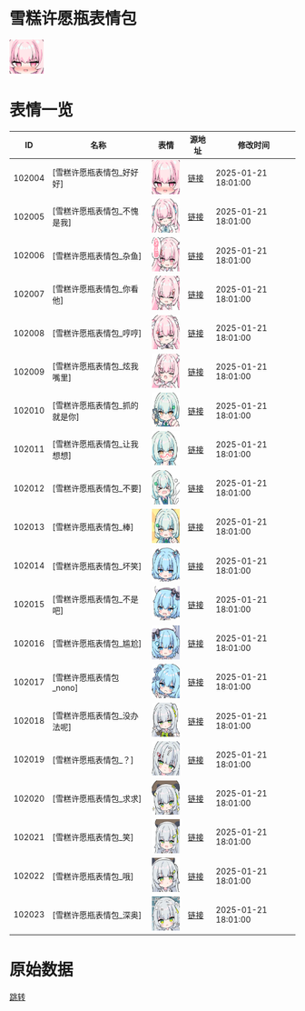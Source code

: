 # 雪糕许愿瓶表情包

<img src="./cover.png" height="60" alt="cover" />

# 表情一览

|ID|名称|表情|源地址|修改时间|
|----|----|----|----|----|
|102004|[雪糕许愿瓶表情包_好好好]|<img src="./pic/102004_%5B雪糕许愿瓶表情包_好好好%5D.png" height="60" alt="好好好"/>|[链接](https://i0.hdslb.com/bfs/garb/3ee3eb5fa8c698cc5ed55358eeb834580990c36d.png)|2025-01-21 18:01:00|
|102005|[雪糕许愿瓶表情包_不愧是我]|<img src="./pic/102005_%5B雪糕许愿瓶表情包_不愧是我%5D.png" height="60" alt="不愧是我"/>|[链接](https://i0.hdslb.com/bfs/garb/37d3ebba1993de6eab8276d734213f0388f77f94.png)|2025-01-21 18:01:00|
|102006|[雪糕许愿瓶表情包_杂鱼]|<img src="./pic/102006_%5B雪糕许愿瓶表情包_杂鱼%5D.png" height="60" alt="杂鱼"/>|[链接](https://i0.hdslb.com/bfs/garb/0eef2f2bcfeb9bb5009538eb25edfa1bc9dbfb30.png)|2025-01-21 18:01:00|
|102007|[雪糕许愿瓶表情包_你看他]|<img src="./pic/102007_%5B雪糕许愿瓶表情包_你看他%5D.png" height="60" alt="你看他"/>|[链接](https://i0.hdslb.com/bfs/garb/6f2f7e6826018b88924bab8933d3d0b3a78b180f.png)|2025-01-21 18:01:00|
|102008|[雪糕许愿瓶表情包_哼哼]|<img src="./pic/102008_%5B雪糕许愿瓶表情包_哼哼%5D.png" height="60" alt="哼哼"/>|[链接](https://i0.hdslb.com/bfs/garb/6a8d6438d5e436fedecdcd55bce39af359c6ddd7.png)|2025-01-21 18:01:00|
|102009|[雪糕许愿瓶表情包_炫我嘴里]|<img src="./pic/102009_%5B雪糕许愿瓶表情包_炫我嘴里%5D.png" height="60" alt="炫我嘴里"/>|[链接](https://i0.hdslb.com/bfs/garb/1ca3e481923a9628e11ccc3277e94255c59a6c55.png)|2025-01-21 18:01:00|
|102010|[雪糕许愿瓶表情包_抓的就是你]|<img src="./pic/102010_%5B雪糕许愿瓶表情包_抓的就是你%5D.png" height="60" alt="抓的就是你"/>|[链接](https://i0.hdslb.com/bfs/garb/91a88d160b21ea44d1ec3ec18ea03da0274eaff4.png)|2025-01-21 18:01:00|
|102011|[雪糕许愿瓶表情包_让我想想]|<img src="./pic/102011_%5B雪糕许愿瓶表情包_让我想想%5D.png" height="60" alt="让我想想"/>|[链接](https://i0.hdslb.com/bfs/garb/7d582bb9d33fcb9e618def067d46bb06ca62c29f.png)|2025-01-21 18:01:00|
|102012|[雪糕许愿瓶表情包_不要]|<img src="./pic/102012_%5B雪糕许愿瓶表情包_不要%5D.png" height="60" alt="不要"/>|[链接](https://i0.hdslb.com/bfs/garb/9aec7a417c05465d4010247fe52c5a90ab318205.png)|2025-01-21 18:01:00|
|102013|[雪糕许愿瓶表情包_棒]|<img src="./pic/102013_%5B雪糕许愿瓶表情包_棒%5D.png" height="60" alt="棒"/>|[链接](https://i0.hdslb.com/bfs/garb/6af0643a9ef41e1d94f030c02f606b055ae4c818.png)|2025-01-21 18:01:00|
|102014|[雪糕许愿瓶表情包_坏笑]|<img src="./pic/102014_%5B雪糕许愿瓶表情包_坏笑%5D.png" height="60" alt="坏笑"/>|[链接](https://i0.hdslb.com/bfs/garb/f6d5c314eb11ff00e7d53d27c37830c1cfc049cd.png)|2025-01-21 18:01:00|
|102015|[雪糕许愿瓶表情包_不是吧]|<img src="./pic/102015_%5B雪糕许愿瓶表情包_不是吧%5D.png" height="60" alt="不是吧"/>|[链接](https://i0.hdslb.com/bfs/garb/29851a4c4f46f67a3fdca7fd195e1c1aa7253ac5.png)|2025-01-21 18:01:00|
|102016|[雪糕许愿瓶表情包_尴尬]|<img src="./pic/102016_%5B雪糕许愿瓶表情包_尴尬%5D.png" height="60" alt="尴尬"/>|[链接](https://i0.hdslb.com/bfs/garb/6af035bb994620841568b992de496a653fabf93d.png)|2025-01-21 18:01:00|
|102017|[雪糕许愿瓶表情包_nono]|<img src="./pic/102017_%5B雪糕许愿瓶表情包_nono%5D.png" height="60" alt="nono"/>|[链接](https://i0.hdslb.com/bfs/garb/58c12bc152e13d55719cb4fcafd6358330309722.png)|2025-01-21 18:01:00|
|102018|[雪糕许愿瓶表情包_没办法呢]|<img src="./pic/102018_%5B雪糕许愿瓶表情包_没办法呢%5D.png" height="60" alt="没办法呢"/>|[链接](https://i0.hdslb.com/bfs/garb/f1029b166d2f62e923920ffbbfc3c2654da0e227.png)|2025-01-21 18:01:00|
|102019|[雪糕许愿瓶表情包_？]|<img src="./pic/102019_%5B雪糕许愿瓶表情包_？%5D.png" height="60" alt="？"/>|[链接](https://i0.hdslb.com/bfs/garb/c7d5f969bdf6de3df8ce86179ec82e9cea8c1bab.png)|2025-01-21 18:01:00|
|102020|[雪糕许愿瓶表情包_求求]|<img src="./pic/102020_%5B雪糕许愿瓶表情包_求求%5D.png" height="60" alt="求求"/>|[链接](https://i0.hdslb.com/bfs/garb/2f6381156b94c1f04a1255040fbb204b80dd8278.png)|2025-01-21 18:01:00|
|102021|[雪糕许愿瓶表情包_笑]|<img src="./pic/102021_%5B雪糕许愿瓶表情包_笑%5D.png" height="60" alt="笑"/>|[链接](https://i0.hdslb.com/bfs/garb/47320de7532edc5fe4b6d2b3d6c95600b70bc4c8.png)|2025-01-21 18:01:00|
|102022|[雪糕许愿瓶表情包_哦]|<img src="./pic/102022_%5B雪糕许愿瓶表情包_哦%5D.png" height="60" alt="哦"/>|[链接](https://i0.hdslb.com/bfs/garb/375ff61ab143237d96b63cd05eba3a078ac6af61.png)|2025-01-21 18:01:00|
|102023|[雪糕许愿瓶表情包_深奥]|<img src="./pic/102023_%5B雪糕许愿瓶表情包_深奥%5D.png" height="60" alt="深奥"/>|[链接](https://i0.hdslb.com/bfs/garb/3203a7b137ab4b2eedf09a04d0bc6e16c2be2da6.png)|2025-01-21 18:01:00|

# 原始数据

[跳转](./raw.json)

